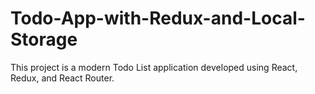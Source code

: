 # Todo-App-with-Redux-and-Local-Storage
This project is a modern Todo List application developed using React, Redux, and React Router.
